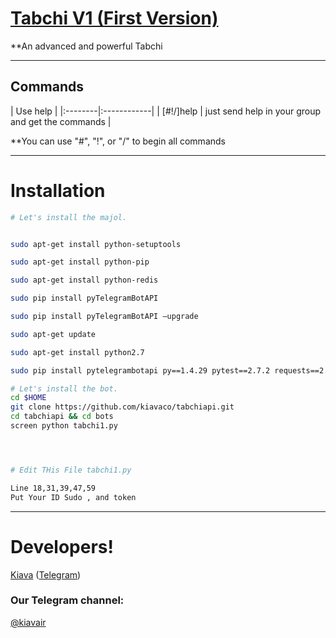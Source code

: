 # [Tabchi V1 (First Version)](https://telegram.me/kiavair)

**An advanced and powerful Tabchi


* * *

## Commands

| Use help |
|:--------|:------------|
| [#!/]help | just send help in your group and get the commands |

**You can use "#", "!", or "/" to begin all commands

* * *

# Installation
```sh
# Let's install the majol.


sudo apt-get install python-setuptools

sudo apt-get install python-pip

sudo apt-get install python-redis

sudo pip install pyTelegramBotAPI

sudo pip install pyTelegramBotAPI —upgrade

sudo apt-get update

sudo apt-get install python2.7

sudo pip install pytelegrambotapi py==1.4.29 pytest==2.7.2 requests==2.7.0 six==1.9.0 wheel==0.24.0

```


```sh
# Let's install the bot.
cd $HOME
git clone https://github.com/kiavaco/tabchiapi.git
cd tabchiapi && cd bots
screen python tabchi1.py




# Edit THis File tabchi1.py

Line 18,31,39,47,59
Put Your ID Sudo , and token
```


* * *

# Developers!

[Kiava](https://github.com/kiavaco) ([Telegram](https://telegram.me/kiavaco))


### Our Telegram channel:

[@kiavair](https://telegram.me/kiavair)
